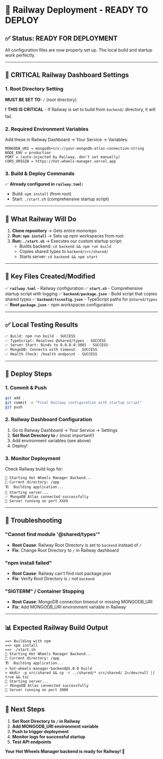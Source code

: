# 🚀 Railway Deployment - READY TO DEPLOY

## ✅ Status: READY FOR DEPLOYMENT

All configuration files are now properly set up. The local build and startup work perfectly.

---

## 🎯 CRITICAL Railway Dashboard Settings

### 1. **Root Directory Setting**
**MUST BE SET TO:** `/` (root directory)

❗ **THIS IS CRITICAL** - If Railway is set to build from `backend/` directory, it will fail.

### 2. **Required Environment Variables**
Add these in Railway Dashboard → Your Service → Variables:

```
MONGODB_URI = mongodb+srv://your-mongodb-atlas-connection-string
NODE_ENV = production
PORT = (auto-injected by Railway, don't set manually)
CORS_ORIGIN = https://hot-wheels-manager.vercel.app
```

### 3. **Build & Deploy Commands**
✅ **Already configured in `railway.toml`:**
- Build: `npm install` (from root)
- Start: `./start.sh` (comprehensive startup script)

---

## 📁 What Railway Will Do

1. **Clone repository** → Gets entire monorepo
2. **Run: `npm install`** → Sets up npm workspaces from root
3. **Run: `./start.sh`** → Executes our custom startup script:
   - Builds backend: `cd backend && npm run build`
   - Copies shared types to `backend/src/shared/`
   - Starts server: `cd backend && npm start`

---

## 🔧 Key Files Created/Modified

✅ **`railway.toml`** - Railway configuration
✅ **`start.sh`** - Comprehensive startup script with logging
✅ **`backend/package.json`** - Build script that copies shared types
✅ **`backend/tsconfig.json`** - TypeScript paths for `@shared/types`
✅ **Root `package.json`** - npm workspaces configuration

---

## ✅ Local Testing Results

```bash
✅ Build: npm run build - SUCCESS
✅ TypeScript: Resolves @shared/types - SUCCESS  
✅ Server Start: Binds to 0.0.0.0:3001 - SUCCESS
✅ MongoDB: Connects with timeout - SUCCESS
✅ Health Check: /health endpoint - SUCCESS
```

---

## 🚀 Deploy Steps

### 1. **Commit & Push**
```bash
git add .
git commit -m "Final Railway configuration with startup script"
git push
```

### 2. **Railway Dashboard Configuration**
1. Go to Railway Dashboard → Your Service → Settings
2. **Set Root Directory to `/`** (most important!)
3. Add environment variables (see above)
4. Deploy!

### 3. **Monitor Deployment**
Check Railway build logs for:
```
🚀 Starting Hot Wheels Manager Backend...
📁 Current directory: /app
🏗️  Building application...
🚀 Starting server...
✅ MongoDB Atlas connected successfully
🚀 Server running on port XXXX
```

---

## 🐛 Troubleshooting

### "Cannot find module '@shared/types'"
- **Root Cause**: Railway Root Directory is set to `backend` instead of `/`
- **Fix**: Change Root Directory to `/` in Railway dashboard

### "npm install failed" 
- **Root Cause**: Railway can't find root package.json
- **Fix**: Verify Root Directory is `/` not `backend`

### "SIGTERM" / Container Stopping
- **Root Cause**: MongoDB connection timeout or missing MONGODB_URI
- **Fix**: Add MONGODB_URI environment variable in Railway

---

## 📊 Expected Railway Build Output

```
==> Building with npm
==> npm install
==> ./start.sh
🚀 Starting Hot Wheels Manager Backend...
📁 Current directory: /app
🏗️  Building application...
> hot-wheels-manager-backend@1.0.0 build
> mkdir -p src/shared && cp -r ../shared/* src/shared/ 2>/dev/null || true && tsc
🚀 Starting server...
✅ MongoDB Atlas connected successfully
🚀 Server running on port 3000
```

---

## 🎉 Next Steps

1. **Set Root Directory to `/` in Railway**
2. **Add MONGODB_URI environment variable**
3. **Push to trigger deployment**
4. **Monitor logs for successful startup**
5. **Test API endpoints**

**Your Hot Wheels Manager backend is ready for Railway! 🏁**